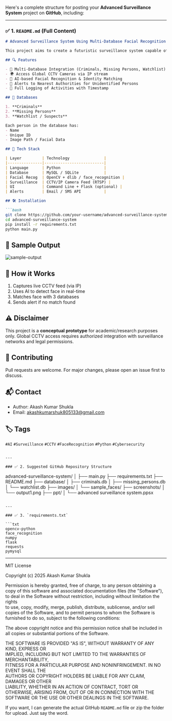 Here's a complete structure for posting your **Advanced Surveillance System** project on **GitHub**, including:

---

### ✅ 1. `README.md` (Full Content)

````markdown
# Advanced Surveillance System Using Multi-Database Facial Recognition & Global CCTV Access

This project aims to create a futuristic surveillance system capable of scanning identities using facial recognition, comparing them against multiple national databases, and reporting unidentified persons to the nearest security agency.

## 🔍 Features

- 🎯 Multi-Database Integration (Criminals, Missing Persons, Watchlist)
- 🌍 Access Global CCTV Cameras via IP stream
- 🧠 AI-based Facial Recognition & Identity Matching
- 🚨 Alerts to Nearest Authorities for Unidentified Persons
- 🧾 Full Logging of Activities with Timestamp

## 📁 Databases

1. **Criminals**
2. **Missing Persons**
3. **Watchlist / Suspects**

Each person in the database has:
- Name
- Unique ID
- Image Path / Facial Data

## 🧠 Tech Stack

| Layer         | Technology               |
|---------------|--------------------------|
| Language      | Python                   |
| Database      | MySQL / SQLite           |
| Facial Recog  | OpenCV + dlib / face_recognition |
| Surveillance  | CCTV/IP Camera Feed (RTSP) |
| UI            | Command Line + Flask (optional) |
| Alerts        | Email / SMS API          |

## 🛠️ Installation

```bash
git clone https://github.com/your-username/advanced-surveillance-system.git
cd advanced-surveillance-system
pip install -r requirements.txt
python main.py
````

## 📸 Sample Output

![sample-output](screenshots/output1.png)

## 🧪 How it Works

1. Captures live CCTV feed (via IP)
2. Uses AI to detect face in real-time
3. Matches face with 3 databases
4. Sends alert if no match found

## ⚠️ Disclaimer

This project is a **conceptual prototype** for academic/research purposes only. Global CCTV access requires authorized integration with surveillance networks and legal permissions.

## 🤝 Contributing

Pull requests are welcome. For major changes, please open an issue first to discuss.

## 📬 Contact

* Author: Akash Kumar Shukla
* Email: [akashkumarshuk805133@gmail.com](mailto:akashkumarshuk805133@gmail.com)

## 🏷️ Tags

`#AI` `#Surveillance` `#CCTV` `#FaceRecognition` `#Python` `#Cybersecurity`

```

---

### ✅ 2. Suggested GitHub Repository Structure

```

advanced-surveillance-system/
│
├── main.py
├── requirements.txt
├── README.md
├── database/
│   ├── criminals.db
│   ├── missing\_persons.db
│   └── watchlist.db
├── images/
│   └── sample\_faces/
├── screenshots/
│   └── output1.png
├── ppt/
│   └── advanced surveillance system.ppsx

````

---

### ✅ 3. `requirements.txt`

```txt
opencv-python
face_recognition
numpy
flask
requests
pymysql
````

---
MIT License

Copyright (c) 2025 Akash Kumar Shukla

Permission is hereby granted, free of charge, to any person obtaining a copy
of this software and associated documentation files (the "Software"), to deal
in the Software without restriction, including without limitation the rights  
to use, copy, modify, merge, publish, distribute, sublicense, and/or sell      
copies of the Software, and to permit persons to whom the Software is         
furnished to do so, subject to the following conditions:                       

The above copyright notice and this permission notice shall be included in all 
copies or substantial portions of the Software.                                

THE SOFTWARE IS PROVIDED "AS IS", WITHOUT WARRANTY OF ANY KIND, EXPRESS OR    
IMPLIED, INCLUDING BUT NOT LIMITED TO THE WARRANTIES OF MERCHANTABILITY,      
FITNESS FOR A PARTICULAR PURPOSE AND NONINFRINGEMENT. IN NO EVENT SHALL THE   
AUTHORS OR COPYRIGHT HOLDERS BE LIABLE FOR ANY CLAIM, DAMAGES OR OTHER        
LIABILITY, WHETHER IN AN ACTION OF CONTRACT, TORT OR OTHERWISE, ARISING FROM, 
OUT OF OR IN CONNECTION WITH THE SOFTWARE OR THE USE OR OTHER DEALINGS IN THE 
SOFTWARE.

If you want, I can generate the actual GitHub `README.md` file or zip the folder for upload. Just say the word.
